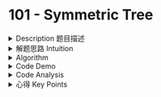 # 101 - Symmetric Tree

<details>

<summary>Description 题目描述 </summary>

Given a binary tree, check whether it is a mirror of itself (ie, symmetric around its center).

```c
    1
   / \
  2   2      => symmetric
 / \ / \
3  4 4  3
```

```c
    1
   / \
  2   2      => NOT symmetric
   \   \
   3    3
```

Note:

Bonus points if you could solve it both recursively and iteratively.

</details>

<details>

<summary>解题思路 Intuition </summary>

### 题目大意

这一题要求判断 2 颗树是否是左右对称的。

### 解题思路

* 这道题是几道题的综合题。将根节点的左字数反转二叉树，然后再和根节点的右节点进行比较，是否完全相等。
* 反转二叉树是第 226 题。判断 2 颗树是否完全相等是第 100 题。

</details>

<details>

<summary>Algorithm </summary>





</details>

<details>

<summary>Code Demo </summary>

```java
```

</details>

<details>

<summary>Code Analysis</summary>



</details>

<details>

<summary>心得 Key Points</summary>



</details>
